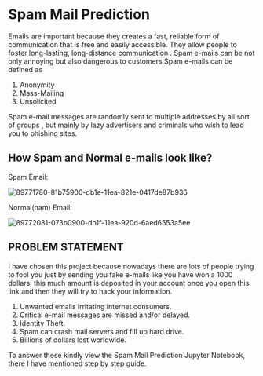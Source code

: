 # Spam Mail Prediction

Emails are important because they creates a fast, reliable form of communication that is free and easily accessible. They allow people to foster long-lasting, long-distance communication . Spam e-mails can be not only annoying but also dangerous to customers.Spam e-mails can be defined as

1. Anonymity
2. Mass-Mailing
3. Unsolicited

Spam e-mail messages are randomly sent to multiple addresses by all sort of groups , but mainly by lazy advertisers and criminals who wish to lead you to phishing sites.

## How Spam and Normal e-mails look like?

Spam Email:

![89771780-81b75900-db1e-11ea-821e-0417de87b936](https://github.com/time-whispers/Spam_Mail_Prediction/assets/102413182/da992891-873d-47bf-8a56-2c4b68b9858d)

Normal(ham) Email:

![89772081-073b0900-db1f-11ea-920d-6aed6553a5ee](https://github.com/time-whispers/Spam_Mail_Prediction/assets/102413182/690c2a2c-8773-49e9-a387-6090f39f4030)


## PROBLEM STATEMENT
I have chosen this project because nowadays there are lots of people trying to fool you just by sending you fake e-mails like you have won a 1000 dollars, this much amount is deposited in your account once you open this link and then they will try to hack your information.

1. Unwanted emails irritating internet consumers.
2. Critical e-mail messages are missed and/or delayed.
3. Identity Theft.
4. Spam can crash mail servers and fill up hard drive.
5. Billions of dollars lost worldwide.

To answer these kindly view the Spam Mail Prediction Jupyter Notebook, there I have mentioned step by step guide.
